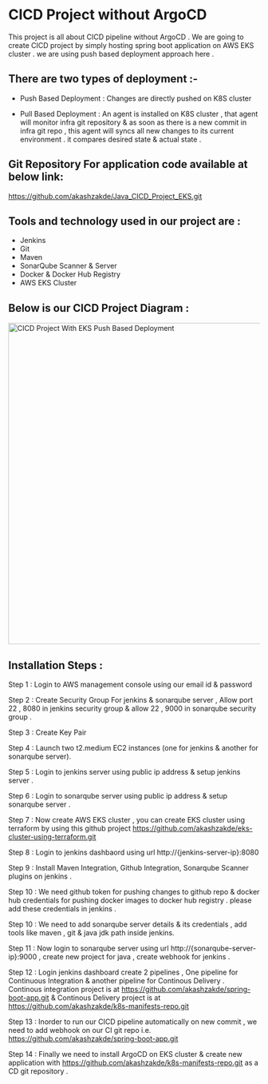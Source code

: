 
# CICD Project without ArgoCD 

This project is all about CICD pipeline without ArgoCD . We are going to create CICD project by simply hosting spring boot application on AWS EKS cluster . we are using push based deployment approach here . 

## There are two types of deployment :-

-  Push Based Deployment : Changes are directly pushed on K8S cluster 

-  Pull Based Deployment : An agent is installed on K8S cluster , that agent will monitor infra git repository & as soon as there is a new commit in infra git repo , this agent will syncs all new changes to its current environment . it compares desired state & actual state .

## Git Repository For application code available at below link:

https://github.com/akashzakde/Java_CICD_Project_EKS.git

## Tools and technology used in our project are : 

-  Jenkins
-  Git
-  Maven
-  SonarQube Scanner & Server
-  Docker & Docker Hub Registry
-  AWS EKS Cluster
  
## Below is our CICD Project Diagram :

<img width="643" alt="CICD Project With EKS Push Based Deployment" src="https://github.com/akashzakde/Java_CICD_Project_EKS/assets/64258131/6b39e118-ac4a-488f-a846-5e3312a4eecb">


## Installation Steps :

Step 1 : Login to AWS management console using our email id & password

Step 2 : Create Security Group For jenkins & sonarqube server , Allow port 22 , 8080 in jenkins security group & allow 22 , 9000 in sonarqube security group .

Step 3 : Create Key Pair 

Step 4 : Launch two t2.medium EC2 instances (one for jenkins & another for sonarqube server).

Step 5 : Login to jenkins server using public ip address & setup jenkins server .

Step 6 : Login to sonarqube server using public ip address & setup sonarqube server .

Step 7 : Now create AWS EKS cluster , you can create EKS cluster using terraform by using this github project https://github.com/akashzakde/eks-cluster-using-terraform.git

Step 8 : Login to jenkins dashbaord using url http://{jenkins-server-ip}:8080 

Step 9 : Install Maven Integration, Github Integration, Sonarqube Scanner plugins on jenkins .

Step 10 : We need github token for pushing changes to github repo & docker hub credentials for pushing docker images to docker hub registry . please add these credentials in jenkins . 

Step 10 : We need to add sonarqube server details & its credentials , add tools like maven , git & java jdk path inside jenkins.

Step 11 : Now login to sonarqube server using url http://{sonarqube-server-ip}:9000 , create new project for java , create webhook for jenkins . 

Step 12 : Login jenkins dashboard create 2 pipelines , One pipeline for Continuous Integration & another pipeline for Continous Delivery . Continous integration project is at https://github.com/akashzakde/spring-boot-app.git & Continous Delivery project is at https://github.com/akashzakde/k8s-manifests-repo.git

Step 13 : Inorder to run our CICD pipeline automatically on new commit , we need to add webhook on our CI git repo i.e. https://github.com/akashzakde/spring-boot-app.git 

Step 14 : Finally we need to install ArgoCD on EKS cluster & create new application with https://github.com/akashzakde/k8s-manifests-repo.git as a CD git repository .
